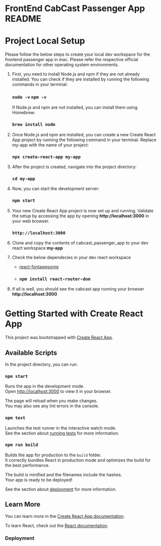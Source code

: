 # FrontEnd CabCast Passenger App README

# Project Local Setup

Please follow the below steps to create your local dev workspace for the frontend passenger app in mac. 
Please refer the respective official documentation for other operating system environments.

  1. First, you need to install Node.js and npm if they are not already installed. You can check if they are installed by running the following commands in your terminal:
     ### `node -v` `npm -v`
     If Node.js and npm are not installed, you can install them using Homebrew:
     ### `brew install node`

  2. Once Node.js and npm are installed, you can create a new Create React App project by running the following command in your terminal.
     Replace my-app with the name of your project:
     ### `npx create-react-app my-app`

  3. After the project is created, navigate into the project directory:
     ### `cd my-app`

   4. Now, you can start the development server:
      ### `npm start`

   5. Your new Create React App project is now set up and running. 
      Validate the setup by accessing the app by opening **http://localhost:3000** in your web browser.
      ### `http://localhost:3000`

   6. Clone and copy the contents of cabcast_passenger_app to your dev react workspace **my-app**

   7. Check the below dependecies in your dev react workspace 
      * [react-fontawesome](https://docs.fontawesome.com/web/use-with/react/)
      * ### `npm install react-router-dom`

   8. if all is well, you should see the cabcast app running your browser **http://localhost:3000**

# Getting Started with Create React App

This project was bootstrapped with [Create React App](https://github.com/facebook/create-react-app).

## Available Scripts

In the project directory, you can run:

### `npm start`

Runs the app in the development mode.\
Open [http://localhost:3000](http://localhost:3000) to view it in your browser.

The page will reload when you make changes.\
You may also see any lint errors in the console.

### `npm test`

Launches the test runner in the interactive watch mode.\
See the section about [running tests](https://facebook.github.io/create-react-app/docs/running-tests) for more information.

### `npm run build`

Builds the app for production to the `build` folder.\
It correctly bundles React in production mode and optimizes the build for the best performance.

The build is minified and the filenames include the hashes.\
Your app is ready to be deployed!

See the section about [deployment](https://facebook.github.io/create-react-app/docs/deployment) for more information.

## Learn More

You can learn more in the [Create React App documentation](https://facebook.github.io/create-react-app/docs/getting-started).

To learn React, check out the [React documentation](https://reactjs.org/).

### Deployment
